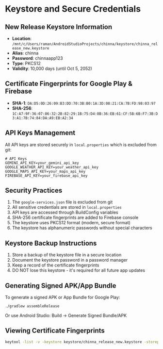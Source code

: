 # Keystore and Secure Credentials

## New Release Keystore Information
- **Location**: `/mnt/c/Users/raman/AndroidStudioProjects/chinna/keystore/chinna_release_new.keystore`
- **Alias**: chinna
- **Password**: chinnaapp123
- **Type**: PKCS12
- **Validity**: 10,000 days (until Oct 5, 2052)

## Certificate Fingerprints for Google Play & Firebase
- **SHA-1**: `DA:D5:0D:26:09:B3:DD:70:3B:B0:1A:3D:08:21:CA:7B:FD:98:03:97`
- **SHA-256**: `1C:A7:9F:36:07:86:32:2B:82:29:1B:75:D4:8B:36:EB:61:CF:5B:6B:F7:3B:D3:A1:7B:74:84:DA:A9:EB:A2:34`

## API Keys Management
All API keys are stored securely in `local.properties` which is excluded from git:

```properties
# API Keys
GEMINI_API_KEY=your_gemini_api_key
GOOGLE_WEATHER_API_KEY=your_weather_api_key
GOOGLE_MAPS_API_KEY=your_maps_api_key
FIREBASE_API_KEY=your_firebase_api_key
```

## Security Practices
1. The `google-services.json` file is excluded from git
2. All sensitive credentials are stored in `local.properties`
3. API keys are accessed through BuildConfig variables
4. SHA-256 certificate fingerprints are added to Firebase console
5. The keystore uses PKCS12 format (modern, secure format)
6. The keystore has alphanumeric passwords without special characters

## Keystore Backup Instructions
1. Store a backup of the keystore file in a secure location
2. Document the keystore password in a password manager
3. Keep a record of the certificate fingerprints
4. DO NOT lose this keystore - it's required for all future app updates

## Generating Signed APK/App Bundle
To generate a signed APK or App Bundle for Google Play:
```bash
./gradlew assembleRelease
```
Or use Android Studio: Build → Generate Signed Bundle/APK

## Viewing Certificate Fingerprints
```bash
keytool -list -v -keystore keystore/chinna_release_new.keystore -storepass chinnaapp123
```